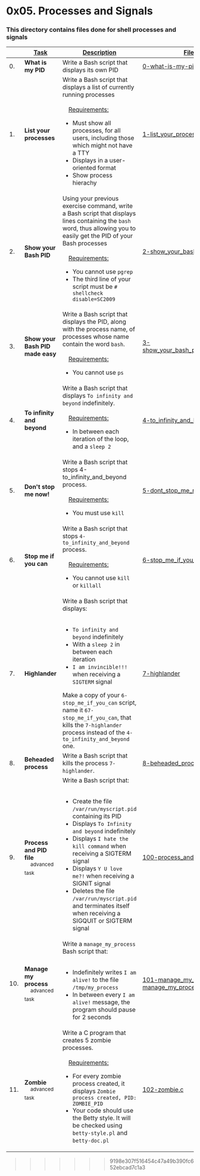 # 0x05. Processes and Signals

### This directory contains files done for shell processes and signals

| | <ins>**Task**</ins> | <ins>**Description**</ins> | <ins>**File**</ins> |
| --- | --- | --- | --- |
| 0. | **What is my PID** | Write a Bash script that displays its own PID | [0-what-is-my-pid](0-what-is-my-pid) |
| 1. | **List your processes** | Write a Bash script that displays a list of currently running processes<br><br>&emsp;<ins>Requirements:</ins><ul><li>Must show all processes, for all users, including those which might not have a TTY</li><li>Displays in a user-oriented format</li><li>Show process hierachy</li></ul> | [1-list_your_processes](1-list_your_processes) |
| 2. | **Show your Bash PID** | Using your previous exercise command, write a Bash script that displays lines containing the `bash` word, thus allowing you to easily get the PID of your Bash processes<br><br>&emsp;<ins>Requirements:</ins><ul><li>You cannot use `pgrep`</li><li>The third line of your script must be `# shellcheck disable=SC2009`</li></ul> | [2-show_your_bash_pid](2-show_your_bash_pid) |
| 3. | **Show your Bash PID made easy** | Write a Bash script that displays the PID, along with the process name, of processes whose name contain the word `bash`.<br><br>&emsp;<ins>Requirements:</ins><ul><li>You cannot use `ps`</li></ul> | [3-show_your_bash_pid_made_easy](3-show_your_bash_pid_made_easy) |
| 4. | **To infinity and beyond** | Write a Bash script that displays `To infinity and beyond` indefinitely.<br><br>&emsp;<ins>Requirements:</ins><ul><li>In between each iteration of the loop, and a `sleep 2`</li></ul> | [4-to_infinity_and_beyond](4-to_infinity_and_beyond) |
| 5. | **Don't stop me now!** | Write a Bash script that stops 4-to_infinity_and_beyond process.<br><br>&emsp;<ins>Requirements:</ins><ul><li>You must use `kill`</li></ul> | [5-dont_stop_me_now](5-dont_stop_me_now) |
| 6. | **Stop me if you can** | Write a Bash script that stops `4-to_infinity_and_beyond` process.<br><br>&emsp;<ins>Requirements:</ins><ul><li>You cannot use `kill` or `killall`</li></ul> | [6-stop_me_if_you_can](6-stop_me_if_you_can) |
| 7. | **Highlander** | Write a Bash script that displays:<br>&emsp;<ul><li>`To infinity and beyond` indefinitely</li><li>With a `sleep 2` in between each  iteration</li><li>`I am invincible!!!` when receiving a `SIGTERM` signal</li></ul>Make a copy of your `6-stop_me_if_you_can` script, name it `67-stop_me_if_you_can`, that kills the `7-highlander` process instead of the `4-to_infinity_and_beyond` one. | [7-highlander](7-highlander) |
| 8. | **Beheaded process** | Write a Bash script that kills the process `7-highlander`. | [8-beheaded_process](8-beheaded_process) |
| 9. | **Process and PID file**<br>&emsp;<sup>advanced task</sup> | Write a Bash script that:<br>&emsp;<ul><li>Create the file `/var/run/myscript.pid` containing its PID</li><li>Displays `To Infinity and beyond` indefinitely</li><li>Displays `I hate the kill command` when receiving a SIGTERM signal</li><li>Displays `Y U love me?!` when receiving a SIGNIT signal</li><li>Deletes the file `/var/run/myscript.pid` and terminates itself when receiving a SIGQUIT or SIGTERM signal</li></ul> | [100-process_and_pid_file](100-process_and_pid_file) |
| 10. | **Manage my process**<br>&emsp;<sup>advanced task</sup> | Write a `manage_my_process` Bash script that:<br><br><ul><li>Indefinitely writes `I am alive!` to the file `/tmp/my_process`</li><li>In between every `I am alive!` message, the program should pause for 2 seconds</li></ul> | [101-manage_my_process](101-manage_my_process), [manage_my_process](manage_my_process) |
| 11. | **Zombie**<br>&emsp;<sup>advanced task</sup> | Write a C program that creates 5 zombie processes.<br><br>&emsp;<ins>Requirements:</ins><ul><li>For every zombie process created, it displays `Zombie process created, PID: ZOMBIE_PID`</li><li>Your code should use the Betty style. It will be checked using `betty-style.pl` and `betty-doc.pl`</li></ul> | [102-zombie.c](102-zombie.c) |
>>>>>>> 9198e307f516454c47a49b390fc652ebcad7c1a3
